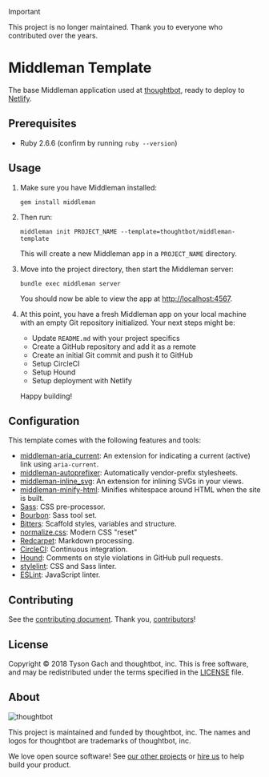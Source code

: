 > [!IMPORTANT]  
> This project is no longer maintained. Thank you to everyone who contributed over the years.

# Middleman Template

The base Middleman application used at [thoughtbot], ready to deploy
to [Netlify].

[thoughtbot]: https://thoughtbot.com/
[Netlify]: https://www.netlify.com/

## Prerequisites

- Ruby 2.6.6 (confirm by running `ruby --version`)

## Usage

1. Make sure you have Middleman installed:

    ```
    gem install middleman
    ```

1. Then run:

    ```
    middleman init PROJECT_NAME --template=thoughtbot/middleman-template
    ```

    This will create a new Middleman app in a `PROJECT_NAME` directory.

1. Move into the project directory, then start the Middleman server:

    ```
    bundle exec middleman server
    ```

    You should now be able to view the app at <http://localhost:4567>.

1. At this point, you have a fresh Middleman app on your local machine with an
   empty Git repository initialized. Your next steps might be:

    - Update `README.md` with your project specifics
    - Create a GitHub repository and add it as a remote
    - Create an initial Git commit and push it to GitHub
    - Setup CircleCI
    - Setup Hound
    - Setup deployment with Netlify

    Happy building!

## Configuration

This template comes with the following features and tools:

- [middleman-aria_current]: An extension for indicating a current (active) link
  using `aria-current`.
- [middleman-autoprefixer]: Automatically vendor-prefix stylesheets.
- [middleman-inline_svg]: An extension for inlining SVGs in your views.
- [middleman-minify-html]: Minifies whitespace around HTML when the site is
  built.
- [Sass]: CSS pre-processor.
- [Bourbon]: Sass tool set.
- [Bitters]: Scaffold styles, variables and structure.
- [normalize.css]: Modern CSS "reset"
- [Redcarpet]: Markdown processing.
- [CircleCI]: Continuous integration.
- [Hound]: Comments on style violations in GitHub pull requests.
- [stylelint]: CSS and Sass linter.
- [ESLint]: JavaScript linter.

[middleman-aria_current]: https://github.com/thoughtbot/middleman-aria_current
[middleman-autoprefixer]: https://github.com/middleman/middleman-autoprefixer
[middleman-inline_svg]: https://github.com/thoughtbot/middleman-inline_svg/
[middleman-minify-html]: https://github.com/middleman/middleman-minify-html
[Sass]: https://github.com/sass/sass
[Bourbon]: https://github.com/thoughtbot/bourbon
[Bitters]: https://github.com/thoughtbot/bitters
[normalize.css]: https://github.com/necolas/normalize.css/
[Redcarpet]: https://github.com/vmg/redcarpet
[CircleCI]: https://circleci.com/
[Hound]: https://houndci.com/repos
[Segment]: https://segment.com/
[stylelint]: https://stylelint.io/
[ESLint]: https://eslint.org/

## Contributing

See the [contributing document].
Thank you, [contributors]!

[contributing document]: CONTRIBUTING.md
[contributors]: https://github.com/thoughtbot/middleman-aria_current/graphs/contributors

## License

Copyright © 2018 Tyson Gach and thoughtbot, inc. This is free software, and may
be redistributed under the terms specified in the [LICENSE] file.

[license]: LICENSE.md

## About

![thoughtbot](http://presskit.thoughtbot.com/images/thoughtbot-logo-for-readmes.svg)

This project is maintained and funded by thoughtbot, inc. The names and logos
for thoughtbot are trademarks of thoughtbot, inc.

We love open source software! See [our other projects][community] or
[hire us][hire] to help build your product.

[community]: https://thoughtbot.com/community?utm_source=github
[hire]: https://thoughtbot.com/hire-us?utm_source=github
